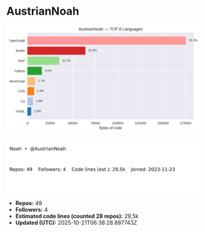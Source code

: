 # AustrianNoah


<!-- STATS:START -->
![languages](assets/stats/github_stats_langs.png)

<img src="assets/stats/github_stats_card.svg" alt="summary card">

- **Repos:** 49
- **Followers:** 4
- **Estimated code lines (counted 28 repos):** 29,5k
- **Updated (UTC):** 2025-10-21T06:38:28.897743Z
<!-- STATS:END -->
